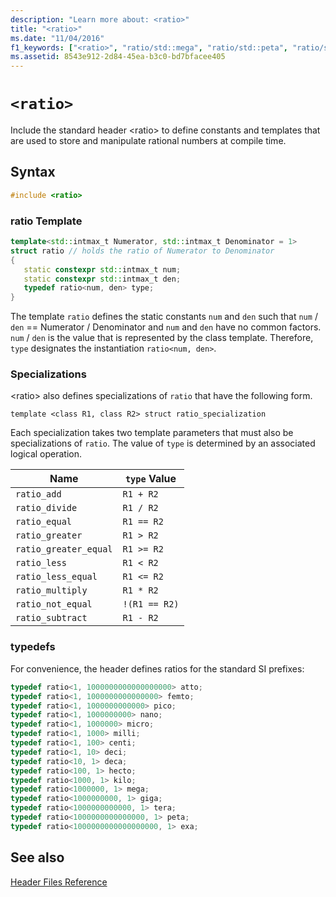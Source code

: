 ```yaml
---
description: "Learn more about: <ratio>"
title: "<ratio>"
ms.date: "11/04/2016"
f1_keywords: ["<ratio>", "ratio/std::mega", "ratio/std::peta", "ratio/std::ratio_greater", "ratio/std::micro", "ratio/std::ratio_add", "ratio/std::ratio_not_equal", "ratio/std::hecto", "ratio/std::nano", "ratio/std::ratio_less_equal", "ratio/std::ratio_less", "ratio/std::centi", "ratio/std::ratio_greater_equal", "ratio/std::ratio_subtract", "ratio/std::atto", "ratio/std::tera", "ratio/std::milli", "ratio/std::ratio_multiply", "ratio/std::kilo", "ratio/std::ratio_divide", "ratio/std::giga", "ratio/std::pico", "ratio/std::femto", "ratio/std::ratio_equal", "ratio/std::ratio", "ratio/std::exa", "ratio/std::deci", "ratio/std::deca"]
ms.assetid: 8543e912-2d84-45ea-b3c0-bd7bfacee405
---
```

# `<ratio>`

Include the standard header \<ratio> to define constants and templates that are used to store and manipulate rational numbers at compile time.

## Syntax

```cpp
#include <ratio>
```

### ratio Template

```cpp
template<std::intmax_t Numerator, std::intmax_t Denominator = 1>
struct ratio // holds the ratio of Numerator to Denominator
{
   static constexpr std::intmax_t num;
   static constexpr std::intmax_t den;
   typedef ratio<num, den> type;
}
```

The template `ratio` defines the static constants `num` and `den` such that `num` / `den` == Numerator / Denominator and `num` and `den` have no common factors. `num` / `den` is the value that is represented by the class template. Therefore, `type` designates the instantiation `ratio<num, den>`.

### Specializations

\<ratio> also defines specializations of `ratio` that have the following form.

`template <class R1, class R2> struct ratio_specialization`

Each specialization takes two template parameters that must also be specializations of `ratio`. The value of `type` is determined by an associated logical operation.

|Name|`type` Value|
|----------|------------------|
|`ratio_add`|`R1 + R2`|
|`ratio_divide`|`R1 / R2`|
|`ratio_equal`|`R1 == R2`|
|`ratio_greater`|`R1 > R2`|
|`ratio_greater_equal`|`R1 >= R2`|
|`ratio_less`|`R1 < R2`|
|`ratio_less_equal`|`R1 <= R2`|
|`ratio_multiply`|`R1 * R2`|
|`ratio_not_equal`|`!(R1 == R2)`|
|`ratio_subtract`|`R1 - R2`|

### typedefs

For convenience, the header defines ratios for the standard SI prefixes:

```cpp
typedef ratio<1, 1000000000000000000> atto;
typedef ratio<1, 1000000000000000> femto;
typedef ratio<1, 1000000000000> pico;
typedef ratio<1, 1000000000> nano;
typedef ratio<1, 1000000> micro;
typedef ratio<1, 1000> milli;
typedef ratio<1, 100> centi;
typedef ratio<1, 10> deci;
typedef ratio<10, 1> deca;
typedef ratio<100, 1> hecto;
typedef ratio<1000, 1> kilo;
typedef ratio<1000000, 1> mega;
typedef ratio<1000000000, 1> giga;
typedef ratio<1000000000000, 1> tera;
typedef ratio<1000000000000000, 1> peta;
typedef ratio<1000000000000000000, 1> exa;
```

## See also

[Header Files Reference](../standard-library/cpp-standard-library-header-files.md)
